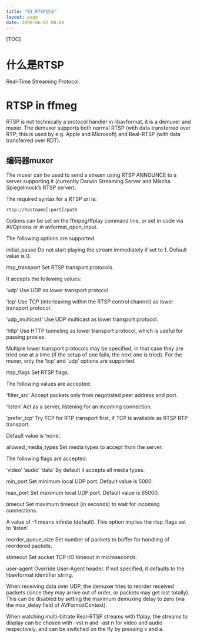 ```yaml
---
title: "01_RTSP协议"
layout: page
date: 2099-06-02 00:00
---
```


[TOC]

# 什么是RTSP
Real-Time Streaming Protocol.


# RTSP in ffmeg
RTSP is not technically a protocol handler in libavformat, it is a demuxer and muxer. The demuxer supports both normal RTSP (with data transferred over RTP; this is used by e.g. Apple and Microsoft) and Real-RTSP (with data transferred over RDT).
##  编码器muxer
The muxer can be used to send a stream using RTSP ANNOUNCE to a server supporting it (currently Darwin Streaming Server and Mischa Spiegelmock’s RTSP server).

The required syntax for a RTSP url is:

```
rtsp://hostname[:port]/path
```
Options can be set on the ffmpeg/ffplay command line, or set in code via AVOptions or in avformat_open_input.

The following options are supported.

initial_pause
Do not start playing the stream immediately if set to 1. Default value is 0.

rtsp_transport
Set RTSP transport protocols.

It accepts the following values:

‘udp’
Use UDP as lower transport protocol.

‘tcp’
Use TCP (interleaving within the RTSP control channel) as lower transport protocol.

‘udp_multicast’
Use UDP multicast as lower transport protocol.

‘http’
Use HTTP tunneling as lower transport protocol, which is useful for passing proxies.

Multiple lower transport protocols may be specified, in that case they are tried one at a time (if the setup of one fails, the next one is tried). For the muxer, only the ‘tcp’ and ‘udp’ options are supported.

rtsp_flags
Set RTSP flags.

The following values are accepted:

‘filter_src’
Accept packets only from negotiated peer address and port.

‘listen’
Act as a server, listening for an incoming connection.

‘prefer_tcp’
Try TCP for RTP transport first, if TCP is available as RTSP RTP transport.

Default value is ‘none’.

allowed_media_types
Set media types to accept from the server.

The following flags are accepted:

‘video’
‘audio’
‘data’
By default it accepts all media types.

min_port
Set minimum local UDP port. Default value is 5000.

max_port
Set maximum local UDP port. Default value is 65000.

timeout
Set maximum timeout (in seconds) to wait for incoming connections.

A value of -1 means infinite (default). This option implies the rtsp_flags set to ‘listen’.

reorder_queue_size
Set number of packets to buffer for handling of reordered packets.

stimeout
Set socket TCP I/O timeout in microseconds.

user-agent
Override User-Agent header. If not specified, it defaults to the libavformat identifier string.

When receiving data over UDP, the demuxer tries to reorder received packets (since they may arrive out of order, or packets may get lost totally). This can be disabled by setting the maximum demuxing delay to zero (via the max_delay field of AVFormatContext).

When watching multi-bitrate Real-RTSP streams with ffplay, the streams to display can be chosen with -vst n and -ast n for video and audio respectively, and can be switched on the fly by pressing v and a.
